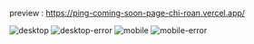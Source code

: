preview : https://ping-coming-soon-page-chi-roan.vercel.app/

![desktop](https://github.com/night-sornram/ping-coming-soon-page/assets/136814474/f11cba19-587e-432d-9462-1ad8e1420700)
![desktop-error](https://github.com/night-sornram/ping-coming-soon-page/assets/136814474/b9a22c05-4761-48d8-81f7-61c28596b0bf)
![mobile](https://github.com/night-sornram/ping-coming-soon-page/assets/136814474/4ea67494-7b01-447c-b77d-9a2d467b8d82)
![mobile-error](https://github.com/night-sornram/ping-coming-soon-page/assets/136814474/24b99646-fc24-486f-8c37-e3c7aaacd295)
